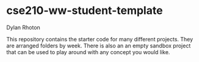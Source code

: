 # cse210-ww-student-template
Dylan Rhoton

This repository contains the starter code for many different projects. They are arranged folders by week. There is also an an empty sandbox project that can be used to play around with any concept you would like.
